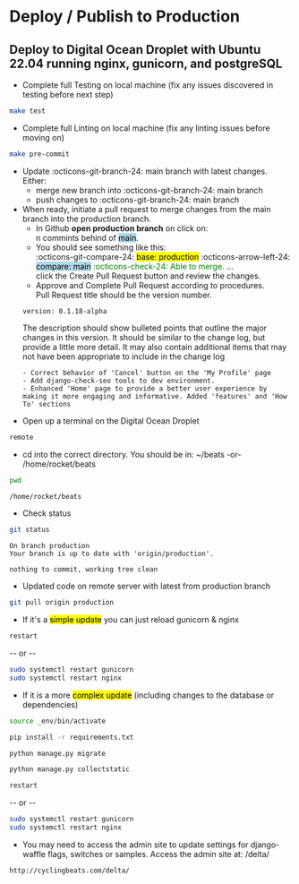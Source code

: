 # Deploy / Publish to Production 
## Deploy to Digital Ocean Droplet with Ubuntu 22.04 running nginx, gunicorn, and postgreSQL  

- Complete full Testing on local machine (fix any issues discovered in testing before next step)
```bash
make test
```
- Complete full Linting on local machine (fix any linting issues before moving on)
```bash
make pre-commit
```
- Update :octicons-git-branch-24: main branch with latest changes.
    Either:
    - merge new branch into :octicons-git-branch-24: main branch
    - push changes to :octicons-git-branch-24: main branch
- When ready, initiate a pull request to merge changes from the main branch into the production branch.  
    - In Github **open production branch** on click on:   
    n commints behind of <mark style="background-color: lightblue">main</mark>.  
    - You should see something like this:  
    :octicons-git-compare-24: <mark>base: production</mark> :octicons-arrow-left-24: <mark style="background-color: lightblue">compare: main</mark> <span style="color:green"> :octicons-check-24: Able to merge.</span>  ...  
    click the Create Pull Request button and review the changes.
    - Approve and Complete Pull Request according to procedures.  
    Pull Request title should be the version number.
    ```
    version: 0.1.18-alpha
    ```
    The description should show bulleted points that outline the major changes in this version.  It should be similar to the change log, but provide a little more detail.  It may also contain additional items that may not have been appropriate to include in the change log
    ```
    - Correct behavior of 'Cancel' button on the 'My Profile' page
    - Add django-check-seo tools to dev environment.
    - Enhanced 'Home' page to provide a better user experience by making it more engaging and informative. Added 'features' and 'How To' sections
    ```
- Open up a terminal on the Digital Ocean Droplet
```bash title="alias"
remote
```
- cd into the correct directory.  You should be in: 
~/beats -or- /home/rocket/beats
```bash
pwd
```
```bash title="output"
/home/rocket/beats
```
- Check status
```bash
git status
```
```bast title="output"
On branch production
Your branch is up to date with 'origin/production'.

nothing to commit, working tree clean
```
- Updated code on remote server with latest from production branch
```bash
git pull origin production
```
- If it's a <mark>simple update</mark> you can just reload gunicorn & nginx
```bash title="alias"
restart
```
  -- or --
```bash title="full commands"
sudo systemctl restart gunicorn
sudo systemctl restart nginx
```
- If it is a more <mark>complex update</mark> (including changes to the database or dependencies)
```bash title="activate virtual environment"
source _env/bin/activate
```   
```bash title="install dependencies"
pip install -r requirements.txt
```
```bash title="apply django migrations"
python manage.py migrate
```
```bash title="collect static files"
python manage.py collectstatic
```
```bash title="restart gunicorn & nginx using alias"
restart
```
-- or --
```bash title="restart gunicorn & nginx full commands"
sudo systemctl restart gunicorn
sudo systemctl restart nginx
```

- You may need to access the admin site to update settings for django-waffle flags, switches or samples.  Access the admin site at:  /delta/
```url
http://cyclingbeats.com/delta/
```